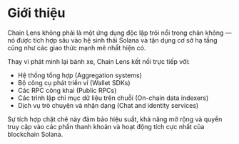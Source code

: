 # Giới thiệu

Chain Lens không phải là một ứng dụng độc lập trôi nổi trong chân không — nó được tích hợp sâu vào hệ sinh thái Solana và tận dụng cơ sở hạ tầng cũng như các giao thức mạnh mẽ nhất hiện có.

Thay vì phát minh lại bánh xe, Chain Lens kết nối trực tiếp với:
- Hệ thống tổng hợp (Aggregation systems)
- Bộ công cụ phát triển ví (Wallet SDKs)
- Các RPC công khai (Public RPCs)
- Các trình lập chỉ mục dữ liệu trên chuỗi (On-chain data indexers)
- Dịch vụ trò chuyện và nhận dạng (Chat and identity services)

Sự tích hợp chặt chẽ này đảm bảo hiệu suất, khả năng mở rộng và quyền truy cập vào các phần thanh khoản và hoạt động tích cực nhất của blockchain Solana.
